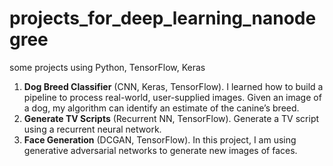 # projects_for_deep_learning_nanodegree
some projects using Python, TensorFlow, Keras

1. **Dog Breed Classifier** (CNN, Keras, TensorFlow). I learned how to build a pipeline to process real-world, user-supplied images. Given an image of a dog, my algorithm can identify an estimate of the canine’s breed.
2. **Generate TV Scripts** (Recurrent NN, TensorFlow). Generate a TV script using a recurrent neural network.
3. **Face Generation** (DCGAN, TensorFlow). In this project, I am using generative adversarial networks to generate new images of faces.
